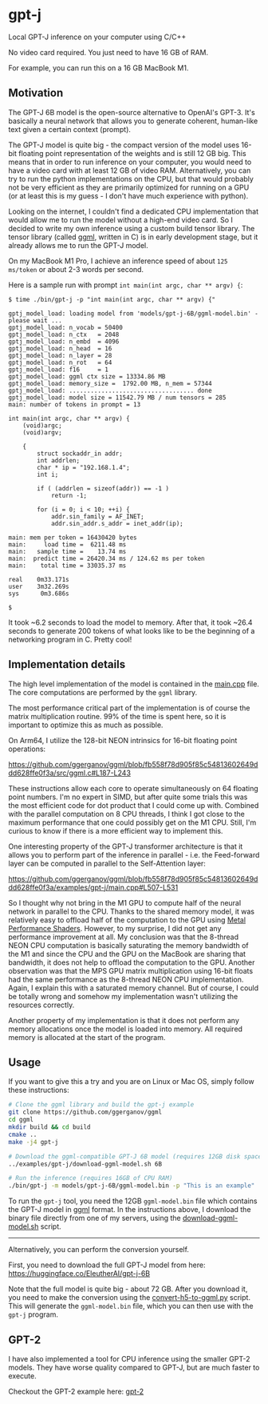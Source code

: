 # gpt-j

Local GPT-J inference on your computer using C/C++

No video card required. You just need to have 16 GB of RAM.

For example, you can run this on a 16 GB MacBook M1.

## Motivation

The GPT-J 6B model is the open-source alternative to OpenAI's GPT-3. It's basically a neural network that
allows you to generate coherent, human-like text given a certain context (prompt).

The GPT-J model is quite big - the compact version of the model uses 16-bit floating point representation
of the weights and is still 12 GB big. This means that in order to run inference on your computer, you
would need to have a video card with at least 12 GB of video RAM. Alternatively, you can try to run the
python implementations on the CPU, but that would probably not be very efficient as they are primarily
optimized for running on a GPU (or at least this is my guess - I don't have much experience with python).

Looking on the internet, I couldn't find a dedicated CPU implementation that would allow me to run the model
without a high-end video card. So I decided to write my own inference using a custom build tensor library.
The tensor library (called [ggml](https://github.com/ggerganov/ggml), written in C) is in early development
stage, but it already allows me to run the GPT-J model.

On my MacBook M1 Pro, I achieve an inference speed of about `125 ms/token` or about 2-3 words per second.

Here is a sample run with prompt `int main(int argc, char ** argv) {`:

```
$ time ./bin/gpt-j -p "int main(int argc, char ** argv) {"

gptj_model_load: loading model from 'models/gpt-j-6B/ggml-model.bin' - please wait ...
gptj_model_load: n_vocab = 50400
gptj_model_load: n_ctx   = 2048
gptj_model_load: n_embd  = 4096
gptj_model_load: n_head  = 16
gptj_model_load: n_layer = 28
gptj_model_load: n_rot   = 64
gptj_model_load: f16     = 1
gptj_model_load: ggml ctx size = 13334.86 MB
gptj_model_load: memory_size =  1792.00 MB, n_mem = 57344
gptj_model_load: ................................... done
gptj_model_load: model size = 11542.79 MB / num tensors = 285
main: number of tokens in prompt = 13

int main(int argc, char ** argv) {
    (void)argc;
    (void)argv;

    {
        struct sockaddr_in addr;
        int addrlen;
        char * ip = "192.168.1.4";
        int i;

        if ( (addrlen = sizeof(addr)) == -1 )
            return -1;

        for (i = 0; i < 10; ++i) {
            addr.sin_family = AF_INET;
            addr.sin_addr.s_addr = inet_addr(ip);

main: mem per token = 16430420 bytes
main:     load time =  6211.48 ms
main:   sample time =    13.74 ms
main:  predict time = 26420.34 ms / 124.62 ms per token
main:    total time = 33035.37 ms

real	0m33.171s
user	3m32.269s
sys	     0m3.686s

$
```

It took ~6.2 seconds to load the model to memory. After that, it took ~26.4 seconds to generate 200
tokens of what looks like to be the beginning of a networking program in C. Pretty cool!

## Implementation details

The high level implementation of the model is contained in the [main.cpp](main.cpp) file. The core
computations are performed by the `ggml` library.

The most performance critical part of the implementation is of course the matrix multiplication routine.
99% of the time is spent here, so it is important to optimize this as much as possible.

On Arm64, I utilize the 128-bit NEON intrinsics for 16-bit floating point operations:

https://github.com/ggerganov/ggml/blob/fb558f78d905f85c54813602649ddd628ffe0f3a/src/ggml.c#L187-L243

These instructions allow each core to operate simultaneously on 64 floating point numbers. I'm no expert
in SIMD, but after quite some trials this was the most efficient code for dot product that I could come up
with. Combined with the parallel computation on 8 CPU threads, I think I got close to the maximum performance
that one could possibly get on the M1 CPU. Still, I'm curious to know if there is a more efficient way to
implement this.

One interesting property of the GPT-J transformer architecture is that it allows you to perform part
of the inference in parallel - i.e. the Feed-forward layer can be computed in parallel to the Self-Attention
layer:

https://github.com/ggerganov/ggml/blob/fb558f78d905f85c54813602649ddd628ffe0f3a/examples/gpt-j/main.cpp#L507-L531

So I thought why not bring in the M1 GPU to compute half of the neural network in parallel to the CPU.
Thanks to the shared memory model, it was relatively easy to offload half of the computation to the GPU
using [Metal Performance Shaders](https://developer.apple.com/documentation/metalperformanceshaders).
However, to my surprise, I did not get any performance improvement at all. My conclusion was that the
8-thread NEON CPU computation is basically saturating the memory bandwidth of the M1 and since the CPU
and the GPU on the MacBook are sharing that bandwidth, it does not help to offload the computation to the
GPU. Another observation was that the MPS GPU matrix multiplication using 16-bit floats had the same
performance as the 8-thread NEON CPU implementation. Again, I explain this with a saturated memory channel.
But of course, I could be totally wrong and somehow my implementation wasn't utilizing the resources 
correctly.

Another property of my implementation is that it does not perform any memory allocations once the model
is loaded into memory. All required memory is allocated at the start of the program.

## Usage

If you want to give this a try and you are on Linux or Mac OS, simply follow these instructions:

```bash
# Clone the ggml library and build the gpt-j example
git clone https://github.com/ggerganov/ggml
cd ggml
mkdir build && cd build
cmake ..
make -j4 gpt-j

# Download the ggml-compatible GPT-J 6B model (requires 12GB disk space)
../examples/gpt-j/download-ggml-model.sh 6B

# Run the inference (requires 16GB of CPU RAM)
./bin/gpt-j -m models/gpt-j-6B/ggml-model.bin -p "This is an example"
```

To run the `gpt-j` tool, you need the 12GB `ggml-model.bin` file which contains the GPT-J model in
[ggml](https://github.com/ggerganov/ggml) format. In the instructions above, I download the binary file
directly from one of my servers, using the [download-ggml-model.sh](download-ggml-model.sh) script.

---

Alternatively, you can perform the conversion yourself.

First, you need to download the full GPT-J model from here: https://huggingface.co/EleutherAI/gpt-j-6B

Note that the full model is quite big - about 72 GB. After you download it, you need to make the
conversion using the [convert-h5-to-ggml.py](convert-h5-to-ggml.py) script. This will generate the
`ggml-model.bin` file, which you can then use with the `gpt-j` program.

## GPT-2

I have also implemented a tool for CPU inference using the smaller GPT-2 models. They have worse
quality compared to GPT-J, but are much faster to execute.

Checkout the GPT-2 example here: [gpt-2](https://github.com/ggerganov/ggml/tree/master/examples/gpt-2)
